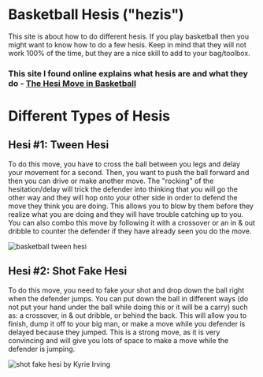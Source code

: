 # Basketball Hesis ("hezis")
This site is about how to do different hesis.
If you play basketball then you might want to know how to do a few hesis. Keep in mind that they will not work 100% of the time, but they are a nice skill to add to your bag/toolbox.

### This site I found online explains what hesis are and what they do - [The Hesi Move in Basketball](https://queenballers.club/basketball/hesi-move)

# Different Types of Hesis

## Hesi #1: Tween Hesi
To do this move, you have to cross the ball between you legs and delay your movement for a second. Then, you want to push the ball forward and then you can drive or make another move. The "rocking" of the hesitation/delay will trick the defender into thinking that you will go the other way and they will hop onto your other side in order to defend the move they think you are doing. This allows you to blow by them before they realize what you are doing and they will have trouble catching up to you. You can also combo this move by following it with a crossover or an in & out dribble to counter the defender if they have already seen you do the move.

![basketball tween hesi](https://github.com/Luke-DeLuna/Basketball-Hesis/assets/145703035/f3e73800-9835-4162-aa3e-d90f1d671de8)

## Hesi #2: Shot Fake Hesi

To do this move, you need to fake your shot and drop down the ball right when the defender jumps. You can put down the ball in different ways (do not put your hand under the ball while doing this or it will be a carry) such as: a crossover, in & out dribble, or behind the back. This will allow you to finish, dump it off to your big man, or make a move while you defender is delayed because they jumped. This is a strong move, as it is very convincing and will give you lots of space to make a move while the defender is jumping.

![shot fake hesi by Kyrie Irving](https://github.com/Luke-DeLuna/Basketball-Hesis/assets/145703035/0d2f0c20-b18b-4e59-a6ed-62425e32bd9e)
